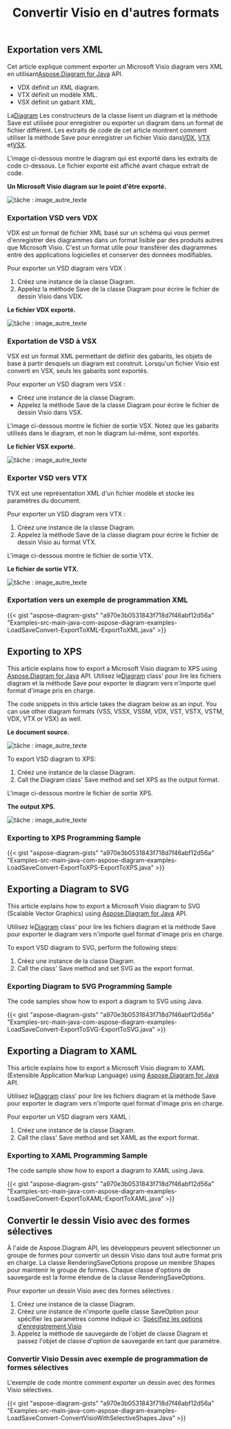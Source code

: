 ﻿---
title:  Convertir Visio en d'autres formats
linktitle:  Convertir Visio en d'autres formats
type: docs
weight: 40
url: /fr/java/convert-visio-to-other-files/
description: This topic show you how to Aspose.Diagram allows to convert Visio to SVG,XPS,XML,XAML formats. Convert VSD, VSS, VDW, VST, VSDX, VSSX, VSTX, VSDM, VSTM,VSSM to SVG,XPS,XML,XAML with a few lines of code.
---
## **Exportation vers XML**
 Cet article explique comment exporter un Microsoft Visio diagram vers XML en utilisant[Aspose.Diagram for Java](https://products.aspose.com/diagram/java/) API.

- VDX définit un XML diagram.
- VTX définit un modèle XML.
- VSX définit un gabarit XML.

 La[Diagram](https://reference.aspose.com/diagram/java/com.aspose.diagram/Diagram) Les constructeurs de la classe lisent un diagram et la méthode Save est utilisée pour enregistrer ou exporter un diagram dans un format de fichier différent. Les extraits de code de cet article montrent comment utiliser la méthode Save pour enregistrer un fichier Visio dans[VDX](/diagram/fr/java/how-to-convert-a-visio-diagram/), [VTX](/diagram/fr/java/how-to-convert-a-visio-diagram/) et[VSX](/diagram/fr/java/how-to-convert-a-visio-diagram/).

L'image ci-dessous montre le diagram qui est exporté dans les extraits de code ci-dessous. Le fichier exporté est affiché avant chaque extrait de code.

**Un Microsoft Visio diagram sur le point d'être exporté.**

![tâche : image_autre_texte](http://i.imgur.com/XWajazh.png)
### **Exportation VSD vers VDX**
VDX est un format de fichier XML basé sur un schéma qui vous permet d'enregistrer des diagrammes dans un format lisible par des produits autres que Microsoft Visio. C'est un format utile pour transférer des diagrammes entre des applications logicielles et conserver des données modifiables.

Pour exporter un VSD diagram vers VDX :

1. Créez une instance de la classe Diagram.
1. Appelez la méthode Save de la classe Diagram pour écrire le fichier de dessin Visio dans VDX.

**Le fichier VDX exporté.**

![tâche : image_autre_texte](http://i.imgur.com/OJ1jpgh.png)
### **Exportation de VSD à VSX**
VSX est un format XML permettant de définir des gabarits, les objets de base à partir desquels un diagram est construit. Lorsqu'un fichier Visio est converti en VSX, seuls les gabarits sont exportés.

Pour exporter un VSD diagram vers VSX :

- Créez une instance de la classe Diagram.
- Appelez la méthode Save de la classe Diagram pour écrire le fichier de dessin Visio dans VSX.

L'image ci-dessous montre le fichier de sortie VSX. Notez que les gabarits utilisés dans le diagram, et non le diagram lui-même, sont exportés.

**Le fichier VSX exporté.**

![tâche : image_autre_texte](http://i.imgur.com/gkZrxCN.png)
### **Exporter VSD vers VTX**
TVX est une représentation XML d'un fichier modèle et stocke les paramètres du document.

Pour exporter un VSD diagram vers VTX :

1. Créez une instance de la classe Diagram.
1. Appelez la méthode Save de la classe diagram pour écrire le fichier de dessin Visio au format VTX.

L'image ci-dessous montre le fichier de sortie VTX.

**Le fichier de sortie VTX.**

![tâche : image_autre_texte](http://i.imgur.com/E6pUvGD.jpg)
### **Exportation vers un exemple de programmation XML**
{{< gist "aspose-diagram-gists" "a970e3b0531843f718d7f46abf12d56a" "Examples-src-main-java-com-aspose-diagram-examples-LoadSaveConvert-ExportToXML-ExportToXML.java" >}}
## **Exporting to XPS**
This article explains how to export a Microsoft Visio diagram to XPS using [Aspose.Diagram for Java](https://products.aspose.com/diagram/java/) API.
 Utilisez le[Diagram](https://reference.aspose.com/diagram/java/com.aspose.diagram/diagram) class' pour lire les fichiers diagram et la méthode Save pour exporter le diagram vers n'importe quel format d'image pris en charge.

The code snippets in this article takes the diagram below as an input. You can use other diagram formats (VSS, VSSX, VSSM, VDX, VST, VSTX, VSTM, VDX, VTX or VSX) as well.

**Le document source.**

![tâche : image_autre_texte](http://i.imgur.com/P3gaA34.png)

To export VSD diagram to XPS:

1. Créez une instance de la classe Diagram.
1. Call the Diagram class' Save method and set XPS as the output format.

L'image ci-dessous montre le fichier de sortie XPS.

**The output XPS.**

![tâche : image_autre_texte](http://i.imgur.com/1ESRxSy.png)
### **Exporting to XPS Programming Sample**
{{< gist "aspose-diagram-gists" "a970e3b0531843f718d7f46abf12d56a" "Examples-src-main-java-com-aspose-diagram-examples-LoadSaveConvert-ExportToXPS-ExportToXPS.java" >}}
## **Exporting a Diagram to SVG**
This article explains how to export a Microsoft Visio diagram to SVG (Scalable Vector Graphics) using [Aspose.Diagram for Java](https://products.aspose.com/diagram/java/) API.

 Utilisez le[Diagram](https://reference.aspose.com/diagram/java/com.aspose.diagram/Diagram) class' pour lire les fichiers diagram et la méthode Save pour exporter le diagram vers n'importe quel format d'image pris en charge.

To export VSD diagram to SVG, perform the following steps:

1. Créez une instance de la classe Diagram.
1. Call the class' Save method and set SVG as the export format.
### **Exporting Diagram to SVG Programming Sample**
The code samples show how to export a diagram to SVG using Java.

{{< gist "aspose-diagram-gists" "a970e3b0531843f718d7f46abf12d56a" "Examples-src-main-java-com-aspose-diagram-examples-LoadSaveConvert-ExportToSVG-ExportToSVG.java" >}}
## **Exporting a Diagram to XAML**
This article explains how to export a Microsoft Visio diagram to XAML (Extensible Application Markup Language) using [Aspose.Diagram for Java](https://products.aspose.com/diagram/java/) API.

 Utilisez le[Diagram](https://reference.aspose.com/diagram/java/com.aspose.diagram/Diagram) class' pour lire les fichiers diagram et la méthode Save pour exporter le diagram vers n'importe quel format d'image pris en charge.

Pour exporter un VSD diagram vers XAML :

1. Créez une instance de la classe Diagram.
1. Call the class' Save method and set XAML as the export format.
### **Exporting to XAML Programming Sample**
The code sample show how to export a diagram to XAML using Java.

{{< gist "aspose-diagram-gists" "a970e3b0531843f718d7f46abf12d56a" "Examples-src-main-java-com-aspose-diagram-examples-LoadSaveConvert-ExportToXAML-ExportToXAML.java" >}}

## **Convertir le dessin Visio avec des formes sélectives**
À l'aide de Aspose.Diagram API, les développeurs peuvent sélectionner un groupe de formes pour convertir un dessin Visio dans tout autre format pris en charge. La classe RenderingSaveOptions propose un membre Shapes pour maintenir le groupe de formes. Chaque classe d'options de sauvegarde est la forme étendue de la classe RenderingSaveOptions.

Pour exporter un dessin Visio avec des formes sélectives :

1. Créez une instance de la classe Diagram.
1. Créez une instance de n'importe quelle classe SaveOption pour spécifier les paramètres comme indiqué ici :[Spécifiez les options d'enregistrement Visio](https://docs.aspose.com/diagram/java/save-a-visio-drawing-to-pdf-html-and-other-formats/#specifying-visio-save-options)
1. Appelez la méthode de sauvegarde de l'objet de classe Diagram et passez l'objet de classe d'option de sauvegarde en tant que paramètre.
### **Convertir Visio Dessin avec exemple de programmation de formes sélectives**
L'exemple de code montre comment exporter un dessin avec des formes Visio sélectives.

{{< gist "aspose-diagram-gists" "a970e3b0531843f718d7f46abf12d56a" "Examples-src-main-java-com-aspose-diagram-examples-LoadSaveConvert-ConvertVisioWithSelectiveShapes.Java" >}}